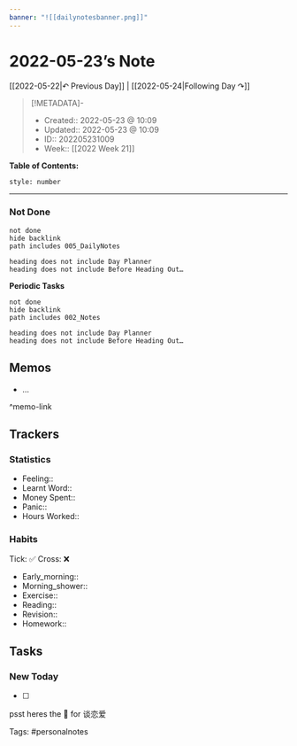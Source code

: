 ```yaml
---
banner: "![[dailynotesbanner.png]]"
---
```


# 2022-05-23’s Note

[[2022-05-22|↶ Previous Day]] | [[2022-05-24|Following Day ↷]]

> [!METADATA]-
> - Created:: 2022-05-23 @ 10:09
> - Updated:: 2022-05-23 @ 10:09
> - ID:: 202205231009
> - Week:: [[2022 Week 21]]

**Table of Contents:**
```toc
style: number
```

___
### Not Done
```tasks
not done
hide backlink
path includes 005_DailyNotes

heading does not include Day Planner
heading does not include Before Heading Out…
```
**Periodic Tasks**
```tasks
not done
hide backlink
path includes 002_Notes

heading does not include Day Planner
heading does not include Before Heading Out…
```
## Memos
- …

^memo-link

## Trackers
### Statistics
- Feeling:: 
- Learnt Word:: 
- Money Spent:: 
- Panic:: 
- Hours Worked:: 

### Habits

Tick: ✅ Cross: ❌

- Early_morning:: 
- Morning_shower:: 
- Exercise:: 
- Reading:: 
- Revision:: 
- Homework::

## Tasks
### New Today
- [ ]


psst heres the 📅 for 谈恋爱


Tags: #personalnotes 